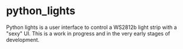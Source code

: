 # python_lights

Python lights is a user interface to control a WS2812b light strip with a "sexy" UI. This is a work in progress and in the very early stages of development.

